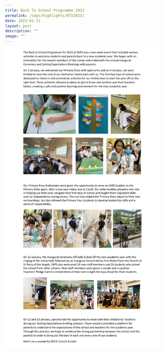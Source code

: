 ```yaml
---
title: Back To School Programme 2023
permalink: /saps/highlights/BTS2023/
date: 2023-01-13
layout: post
description: ""
image: ""
---
```

![](/images/Highlights%202023/Website_Back%20To%20School%20Programme%202023-1.png)
![](/images/Highlights%202023/Website_Back%20To%20School%20Programme%202023-2.png)